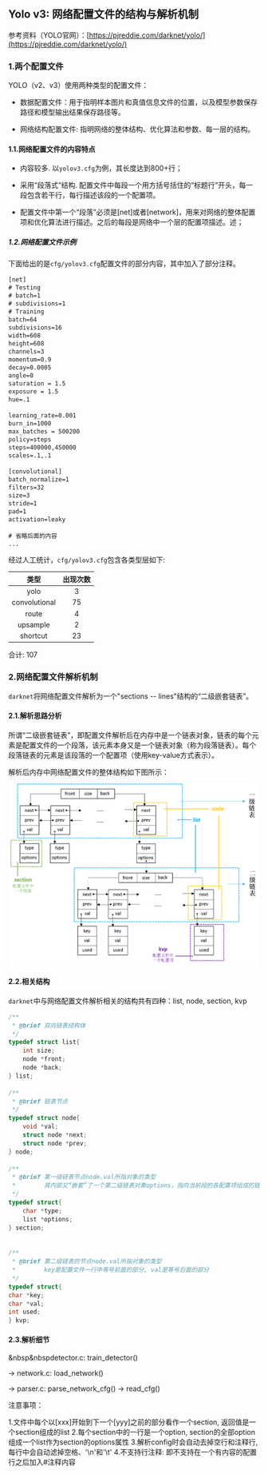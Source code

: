 ## Yolo v3: 网络配置文件的结构与解析机制

参考资料（YOLO官网）：[https://pjreddie.com/darknet/yolo/](https://pjreddie.com/darknet/yolo/)

### 1.两个配置文件

YOLO（v2、v3）使用两种类型的配置文件：

* 数据配置文件：用于指明样本图片和真值信息文件的位置，以及模型参数保存路径和模型输出结果保存路径等。

* 网络结构配置文件: 指明网络的整体结构、优化算法和参数、每一层的结构。

#### 1.1.网络配置文件的内容特点

* 内容较多. 以`yolov3.cfg`为例，其长度达到800+行；

* 采用“段落式”结构. 配置文件中每段一个用方括号括住的“标题行”开头，每一段包含若干行，每行描述该段的一个配置项。

* 配置文件中第一个“段落”必须是[net]或者[network]，用来对网络的整体配置项和优化算法进行描述。之后的每段是网络中一个层的配置项描述。述；

##### 1.2.网络配置文件示例

下面给出的是`cfg/yolov3.cfg`配置文件的部分内容，其中加入了部分注释。

```
[net]
# Testing
# batch=1
# subdivisions=1
# Training
batch=64
subdivisions=16
width=608
height=608
channels=3
momentum=0.9
decay=0.0005
angle=0
saturation = 1.5
exposure = 1.5
hue=.1

learning_rate=0.001
burn_in=1000
max_batches = 500200
policy=steps
steps=400000,450000
scales=.1,.1

[convolutional]
batch_normalize=1
filters=32
size=3
stride=1
pad=1
activation=leaky

# 省略后面的内容
...
```

经过人工统计，`cfg/yolov3.cfg`包含各类型层如下:

| 类型 | 出现次数 |
| :-: | :-: |
| yolo | 3 |
| convolutional | 75 |
| route | 4 |
| upsample | 2 |
| shortcut | 23 |

合计: 107

### 2.网络配置文件解析机制

`darknet`将网络配置文件解析为一个"sections -- lines"结构的“二级嵌套链表”。

#### 2.1.解析思路分析

所谓“二级嵌套链表”，即配置文件解析后在内存中是一个链表对象，链表的每个元素是配置文件的一个段落，该元素本身又是一个链表对象（称为段落链表）。每个段落链表的元素是该段落的一个配置项（使用key-value方式表示）。

解析后内存中网络配置文件的整体结构如下图所示：

![](/assets/yolo004_001.png)

#### 2.2.相关结构

`darknet`中与网络配置文件解析相关的结构共有四种：list, node, section, kvp

```c
/**
 * @brief 双向链表结构体
 */
typedef struct list{
    int size;
    node *front;
    node *back;
} list;

/**
 * @brief 链表节点
 */
typedef struct node{
    void *val;
    struct node *next;
    struct node *prev;
} node;

/**
 * @brief 第一级链表节点node.val所指对象的类型
 *        其内部又“嵌套”了一个第二级链表对象options，指向当前段的各配置项组成的链表
 */
typedef struct{
    char *type;
    list *options;
} section;


/**
 * @brief 第二级链表的节点node.val所指对象的类型
 *        key是配置文件一行中等号前面的部分, val是等号后面的部分
 */
typedef struct{
char *key;
char *val;
int used;
} kvp;
```

#### 2.3.解析细节

&nbsp&nbspdetector.c: train_detector()

-> network.c: load_network()

-> parser.c: parse_network_cfg() -> read_cfg()



注意事项：

 1.文件中每个以[xxx]开始到下一个[yyy]之前的部分看作一个section, 返回值是一个section组成的list
 2.每个section中的一行是一个option, section的全部option组成一个list作为section的options属性
 3.解析config时会自动去掉空行和注释行, 每行中会自动滤掉空格、'\n'和'\t'
 4.不支持行注释: 即不支持在一个有内容的配置行之后加入#注释内容


